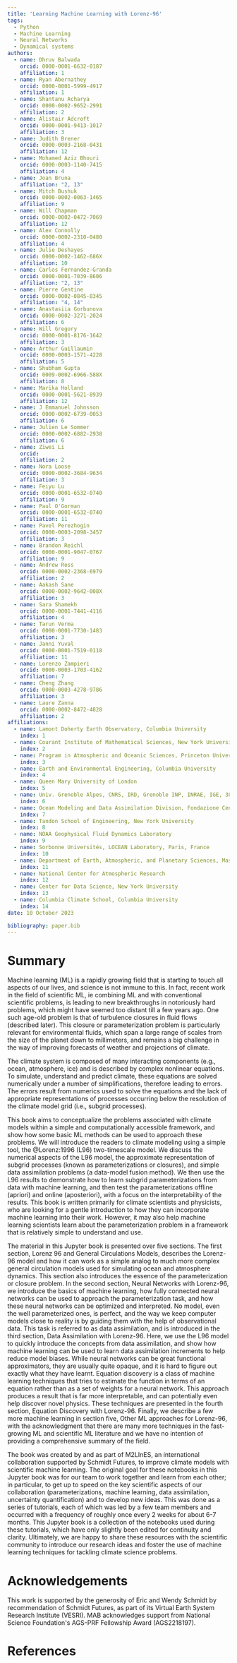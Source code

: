 ```yaml
---
title: 'Learning Machine Learning with Lorenz-96'
tags:
  - Python
  - Machine Learning
  - Neural Networks
  - Dynamical systems
authors:
  - name: Dhruv Balwada
    orcid: 0000-0001-6632-0187
    affiliation: 1
  - name: Ryan Abernathey
    orcid: 0000-0001-5999-4917
    affiliation: 1
  - name: Shantanu Acharya
    orcid: 0000-0002-9652-2991
    affiliation: 2
  - name: Alistair Adcroft
    orcid: 0000-0001-9413-1017
    affiliation: 3
  - name: Judith Brener
    orcid: 0000-0003-2168-0431
    affiliation: 12
  - name: Mohamed Aziz Bhouri
    orcid: 0000-0003-1140-7415
    affiliation: 4
  - name: Joan Bruna
    affiliation: "2, 13"
  - name: Mitch Bushuk
    orcid: 0000-0002-0063-1465
    affiliation: 9
  - name: Will Chapman
    orcid: 0000-0002-0472-7069
    affiliation: 12
  - name: Alex Connolly
    orcid: 0000-0002-2310-0480
    affiliation: 4
  - name: Julie Deshayes
    orcid: 0000-0002-1462-686X
    affiliation: 10
  - name: Carlos Fernandez-Granda
    orcid: 0000-0001-7039-8606
    affiliation: "2, 13"
  - name: Pierre Gentine
    orcid: 0000-0002-0845-8345
    affiliation: "4, 14"
  - name: Anastasiia Gorbunova
    orcid: 0000-0002-3271-2024
    affiliation: 6
  - name: Will Gregory
    orcid: 0000-0001-8176-1642
    affiliation: 3
  - name: Arthur Guillaumin
    orcid: 0000-0003-1571-4228
    affiliation: 5
  - name: Shubham Gupta
    orcid: 0009-0002-6966-588X
    affiliation: 8
  - name: Marika Holland
    orcid: 0000-0001-5621-8939
    affiliation: 12
  - name: J Emmanuel Johnsson
    orcid: 0000-0002-6739-0053
    affiliation: 6
  - name: Julien Le Sommer
    orcid: 0000-0002-6882-2938
    affiliation: 6
  - name: Ziwei Li
    orcid: 
    affiliation: 2   
  - name: Nora Loose
    orcid: 0000-0002-3684-9634
    affiliation: 3
  - name: Feiyu Lu
    orcid: 0000-0001-6532-0740
    affiliation: 9
  - name: Paul O'Gorman
    orcid: 0000-0001-6532-0740
    affiliation: 11
  - name: Pavel Perezhogin
    orcid: 0000-0003-2098-3457
    affiliation: 3
  - name: Brandon Reichl
    orcid: 0000-0001-9047-0767
    affiliation: 9
  - name: Andrew Ross
    orcid: 0000-0002-2368-6979 
    affiliation: 2
  - name: Aakash Sane
    orcid: 0000-0002-9642-008X
    affiliation: 3
  - name: Sara Shamekh
    orcid: 0000-0001-7441-4116
    affiliation: 4
  - name: Tarun Verma
    orcid: 0000-0001-7730-1483
    affiliation: 3
  - name: Janni Yuval
    orcid: 0000-0001-7519-0118
    affiliation: 11
  - name: Lorenzo Zampieri
    orcid: 0000-0003-1703-4162
    affiliation: 7
  - name: Cheng Zhang
    orcid: 0000-0003-4278-9786
    affiliation: 3
  - name: Laure Zanna
    orcid: 0000-0002-8472-4828
    affiliation: 2  
affiliations:
  - name: Lamont Doherty Earth Observatory, Columbia University
    index: 1
  - name: Courant Institute of Mathematical Sciences, New York University
    index: 2
  - name: Program in Atmospheric and Oceanic Sciences, Princeton University
    index: 3
  - name: Earth and Environmental Engineering, Columbia University
    index: 4
  - name: Queen Mary University of London
    index: 5
  - name: Univ. Grenoble Alpes, CNRS, IRD, Grenoble INP, INRAE, IGE, 38000 Grenoble, France
    index: 6
  - name: Ocean Modeling and Data Assimilation Division, Fondazione Centro Euro-Mediterraneo sui Cambiamenti Climatici - CMCC
    index: 7
  - name: Tandon School of Engineering, New York University
    index: 8
  - name: NOAA Geophysical Fluid Dynamics Laboratory
    index: 9 
  - name: Sorbonne Universités, LOCEAN Laboratory, Paris, France
    index: 10
  - name: Department of Earth, Atmospheric, and Planetary Sciences, Massachusetts Institute of Technology
    index: 11
  - name: National Center for Atmospheric Research
    index: 12
  - name: Center for Data Science, New York University
    index: 13
  - name: Columbia Climate School, Columbia University
    index: 14
date: 10 October 2023

bibliography: paper.bib
---
```

# Summary
Machine learning (ML) is a rapidly growing field that is starting to touch all aspects of our lives, and science is not immune to this. In fact, recent work in the field of scientific ML, ie combining ML and with conventional scientific problems, is leading to new breakthroughs in notoriously hard problems, which might have seemed too distant till a few years ago. One such age-old problem is that of turbulence closures in fluid flows (described later). This closure or parameterization problem is particularly relevant for environmental fluids, which span a large range of scales from the size of the planet down to millimeters, and remains a big challenge in the way of improving forecasts of weather and projections of climate.  

The climate system is composed of many interacting components (e.g., ocean, atmosphere, ice) and is described by complex nonlinear equations. To simulate, understand and predict climate, these equations are solved numerically under a number of simplifications, therefore leading to errors. The errors result from numerics used to solve the equations and the lack of appropriate representations of processes occurring below the resolution of the climate model grid (i.e., subgrid processes).  

This book aims to conceptualize the problems associated with climate models within a simple and computationally accessible framework, and show how some basic ML methods can be used to approach these problems. We will introduce the readers to climate modeling using a simple tool, the @Lorenz:1996 (L96) two-timescale model. We discuss the numerical aspects of the L96 model, the approximate representation of subgrid processes (known as parameterizations or closures), and simple data assimilation problems (a data-model fusion method). We then use the L96 results to demonstrate how to learn subgrid parameterizations from data with machine learning, and then test the parameterizations offline (apriori) and online (aposteriori), with a focus on the interpretability of the results. This book is written primarily for climate scientists and physicists, who are looking for a gentle introduction to how they can incorporate machine learning into their work. However, it may also help machine learning scientists learn about the parameterization problem in a framework that is relatively simple to understand and use.  

The material in this Jupyter book is presented over five sections. The first section, Lorenz 96 and General Circulations Models, describes the Lorenz-96 model and how it can work as a simple analog to much more complex general circulation models used for simulating ocean and atmosphere dynamics. This section also introduces the essence of the parameterization or closure problem. In the second section, Neural Networks with Lorenz-96, we introduce the basics of machine learning, how fully connected neural networks can be used to approach the parameterization task, and how these neural networks can be optimized and interpreted. No model, even the well parameterized ones, is perfect, and the way we keep computer models close to reality is by guiding them with the help of observational data. This task is referred to as data assimilation, and is introduced in the third section, Data Assimilation with Lorenz-96. Here, we use the L96 model to quickly introduce the concepts from data assimilation, and show how machine learning can be used to learn data assimilation increments to help reduce model biases. While neural networks can be great functional approximators, they are usually quite opaque, and it is hard to figure out exactly what they have learnt. Equation discovery is a class of machine learning techniques that tries to estimate the function in terms of an equation rather than as a set of weights for a neural network. This approach produces a result that is far more interpretable, and can potentially even help discover novel physics. These techniques are presented in the fourth section, Equation Discovery with Lorenz-96. Finally, we describe a few more machine learning in section five, Other ML approaches for Lorenz-96, with the acknowledgment that there are many more techniques in the fast-growing ML and scientific ML literature and we have no intention of providing a comprehensive summary of the field.  

The book was created by and as part of M2LInES, an international collaboration supported by Schmidt Futures, to improve climate models with scientific machine learning. The original goal for these notebooks in this Jupyter book was for our team to work together and learn from each other; in particular, to get up to speed on the key scientific aspects of our collaboration (parameterizations, machine learning, data assimilation, uncertainty quantification) and to develop new ideas. This was done as a series of tutorials, each of which was led by a few team members and occurred with a frequency of roughly once every 2 weeks for about 6-7 months. This Jupyter book is a collection of the notebooks used during these tutorials, which have only slightly been edited for continuity and clarity. Ultimately, we are happy to share these resources with the scientific community to introduce our research ideas and foster the use of machine learning techniques for tackling climate science problems.  


# Acknowledgements
This work is supported by the generosity of Eric and Wendy Schmidt by recommendation of Schmidt Futures, as part of its Virtual Earth System Research Institute (VESRI). MAB acknowledges support from National Science Foundation's AGS-PRF Fellowship Award (AGS2218197).

# References